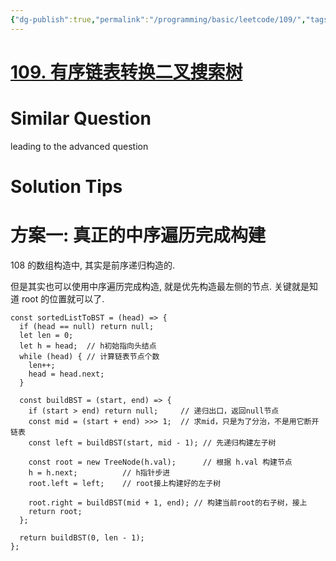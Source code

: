 ```yaml
---
{"dg-publish":true,"permalink":"/programming/basic/leetcode/109/","tags":["leetcode/tree/bst","leetcode/divide-and-conquer","leetcode/unsolved"]}
---
```



# [109. 有序链表转换二叉搜索树](https://leetcode.cn/problems/convert-sorted-list-to-binary-search-tree/)

# Similar Question

leading to the advanced question

# Solution Tips

# 方案一: 真正的中序遍历完成构建

108 的数组构造中, 其实是前序递归构造的.

但是其实也可以使用中序遍历完成构造, 就是优先构造最左侧的节点. 关键就是知道 root 的位置就可以了.

```JS
const sortedListToBST = (head) => {
  if (head == null) return null;
  let len = 0;
  let h = head;  // h初始指向头结点
  while (head) { // 计算链表节点个数
    len++;
    head = head.next;
  }

  const buildBST = (start, end) => {
    if (start > end) return null;     // 递归出口，返回null节点
    const mid = (start + end) >>> 1;  // 求mid，只是为了分治，不是用它断开链表
    const left = buildBST(start, mid - 1); // 先递归构建左子树

    const root = new TreeNode(h.val);      // 根据 h.val 构建节点
    h = h.next;          // h指针步进              
    root.left = left;    // root接上构建好的左子树        

    root.right = buildBST(mid + 1, end); // 构建当前root的右子树，接上
    return root;
  };

  return buildBST(0, len - 1);
};
```
